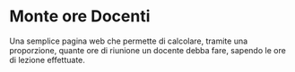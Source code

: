 # Monte ore Docenti
Una semplice pagina web che permette di calcolare, tramite una proporzione,
quante ore di riunione un docente debba fare, sapendo le ore di lezione
effettuate.